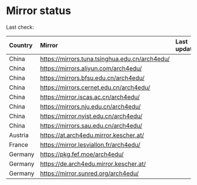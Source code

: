 <script src="./time.js"></script>
# Mirror status
Last check: <script type="text/javascript">localize(1723426595.028745);</script>

|Country|Mirror|Last update|
|:------|:-----|:----------|
|China|https://mirrors.tuna.tsinghua.edu.cn/arch4edu/|<script type="text/javascript">localize(1723401294);</script>|
|China|https://mirrors.aliyun.com/arch4edu/|<script type="text/javascript">localize(1723401294);</script>|
|China|https://mirrors.bfsu.edu.cn/arch4edu/|<script type="text/javascript">localize(1723401294);</script>|
|China|https://mirrors.cernet.edu.cn/arch4edu/|<script type="text/javascript">localize(1723401294);</script>|
|China|https://mirror.iscas.ac.cn/arch4edu/|<script type="text/javascript">localize(1723401294);</script>|
|China|https://mirrors.nju.edu.cn/arch4edu/|<script type="text/javascript">localize(1723314911);</script>|
|China|https://mirror.nyist.edu.cn/arch4edu/|<script type="text/javascript">localize(1723358065);</script>|
|China|https://mirrors.sau.edu.cn/arch4edu/|<script type="text/javascript">localize(1723401294);</script>|
|Austria|https://at.arch4edu.mirror.kescher.at/|<script type="text/javascript">localize(1723401294);</script>|
|France|https://mirror.lesviallon.fr/arch4edu/|<script type="text/javascript">localize(1723401294);</script>|
|Germany|https://pkg.fef.moe/arch4edu/|<script type="text/javascript">localize(1723401294);</script>|
|Germany|https://de.arch4edu.mirror.kescher.at/|<script type="text/javascript">localize(1723401294);</script>|
|Germany|https://mirror.sunred.org/arch4edu/|<script type="text/javascript">localize(1723401294);</script>|

<script src="./tablefilter/tablefilter.js"></script>
<script src="./table.js"></script>